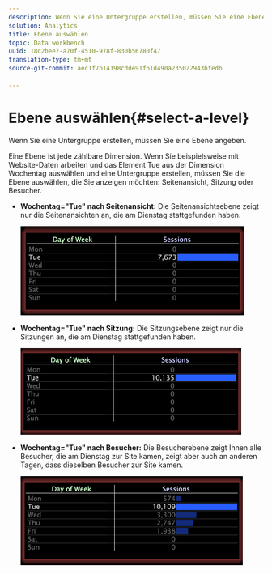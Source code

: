 ```yaml
---
description: Wenn Sie eine Untergruppe erstellen, müssen Sie eine Ebene angeben.
solution: Analytics
title: Ebene auswählen
topic: Data workbench
uuid: 18c2bee7-a70f-4510-978f-830b56780f47
translation-type: tm+mt
source-git-commit: aec1f7b14198cdde91f61d490a235022943bfedb

---
```



# Ebene auswählen{#select-a-level}

Wenn Sie eine Untergruppe erstellen, müssen Sie eine Ebene angeben.

Eine Ebene ist jede zählbare Dimension. Wenn Sie beispielsweise mit Website-Daten arbeiten und das Element Tue aus der Dimension Wochentag auswählen und eine Untergruppe erstellen, müssen Sie die Ebene auswählen, die Sie anzeigen möchten: Seitenansicht, Sitzung oder Besucher.

* **Wochentag=&quot;Tue&quot; nach Seitenansicht:** Die Seitenansichtsebene zeigt nur die Seitenansichten an, die am Dienstag stattgefunden haben.

   ![](assets/vis_Subset_byPageView.png)

* **Wochentag=&quot;Tue&quot; nach Sitzung:** Die Sitzungsebene zeigt nur die Sitzungen an, die am Dienstag stattgefunden haben.

   ![](assets/vis_Subset_bySession.png)

* **Wochentag=&quot;Tue&quot; nach Besucher:** Die Besucherebene zeigt Ihnen alle Besucher, die am Dienstag zur Site kamen, zeigt aber auch an anderen Tagen, dass dieselben Besucher zur Site kamen.

   ![](assets/vis_Subset_byVisitor.png)

